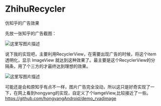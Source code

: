 # ZhihuRecycler
仿知乎的广告效果

先放一张知乎的广告截图：

![这里写图片描述](https://github.com/zhanglihow/hugo_blog/blob/master/blog/content/img/zhihu_gg_1.gif?raw=true)

说下我的实现吧，主要利用RecyclerView，在需要出现广告的时候，将这个item透明化，显示 ImageView 就达到这种效果了。最主要是这个RecyclerView的分隔条，用了个三方的才最终达到理想的效果。

![这里写图片描述](https://github.com/zhanglihow/hugo_blog/blob/master/blog/content/img/zhihu_gg_2.gif?raw=true)

可能还是会和原知乎有点不一样，图片广告完全没动，所以这只是好奇实现了一下，在网上看到hongyang的实现，自定义了个IamgeView,比较接近了一些。https://github.com/hongyangAndroid/demo_rvadimage
